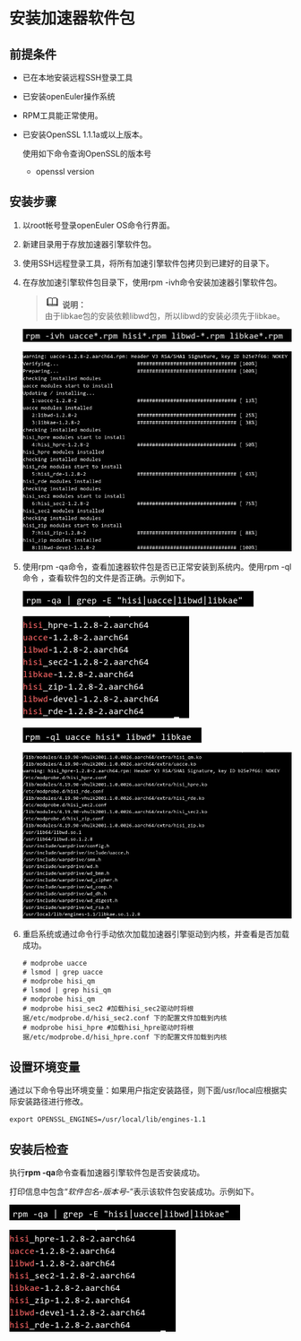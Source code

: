 # 安装加速器软件包<a name="ZH-CN_TOPIC_0231142819"></a>

## 前提条件<a name="section21702605"></a>

-   已在本地安装远程SSH登录工具
-   已安装openEuler操作系统
-   RPM工具能正常使用。
-   已安装OpenSSL 1.1.1a或以上版本。

    使用如下命令查询OpenSSL的版本号

    -   openssl version


## 安装步骤<a name="section61105724"></a>

1.  以root帐号登录openEuler OS命令行界面。
2.  新建目录用于存放加速器引擎软件包。
3.  使用SSH远程登录工具，将所有加速引擎软件包拷贝到已建好的目录下。
4.  在存放加速引擎软件包目录下，使用rpm -ivh命令安装加速器引擎软件包。

    >![](public_sys-resources/icon-note.gif) **说明：**   
    >由于libkae包的安装依赖libwd包，所以libwd的安装必须先于libkae。  

    ![](figures/zh-cn_image_0231143176.png)

    ![](figures/zh-cn_image_0231143177.png)

5.  使用rpm -qa命令，查看加速器软件包是否已正常安装到系统内。使用rpm -ql命令 ，查看软件包的文件是否正确。示例如下。

    ![](figures/zh-cn_image_0231143178.png)

    ![](figures/zh-cn_image_0231143180.png)

    ![](figures/zh-cn_image_0231143181.png)

    ![](figures/zh-cn_image_0231143183.png)

6.  重启系统或通过命令行手动依次加载加速器引擎驱动到内核，并查看是否加载成功。

    ```
    # modprobe uacce 
    # lsmod | grep uacce 
    # modprobe hisi_qm
    # lsmod | grep hisi_qm 
    # modprobe hisi_qm
    # modprobe hisi_sec2 #加载hisi_sec2驱动时将根据/etc/modprobe.d/hisi_sec2.conf 下的配置文件加载到内核
    # modprobe hisi_hpre #加载hisi_hpre驱动时将根据/etc/modprobe.d/hisi_hpre.conf 下的配置文件加载到内核
    ```


## 设置环境变量<a name="section135512333542"></a>

通过以下命令导出环境变量：如果用户指定安装路径，则下面/usr/local应根据实际安装路径进行修改。

```
export OPENSSL_ENGINES=/usr/local/lib/engines-1.1
```

## 安装后检查<a name="section13080605"></a>

执行**rpm -qa**命令查看加速器引擎软件包是否安装成功。

打印信息中包含“_软件包名_-_版本号-_”表示该软件包安装成功。示例如下。

![](figures/zh-cn_image_0231143185.png)

![](figures/zh-cn_image_0231143187.png)

